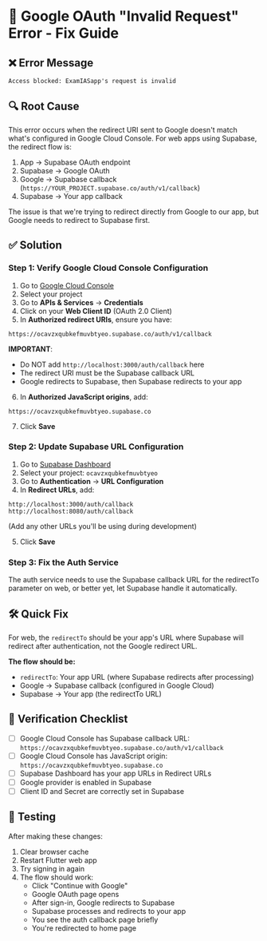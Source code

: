 # 🔧 Google OAuth "Invalid Request" Error - Fix Guide

## ❌ Error Message
```
Access blocked: ExamIASapp's request is invalid
```

## 🔍 Root Cause

This error occurs when the redirect URI sent to Google doesn't match what's configured in Google Cloud Console. For web apps using Supabase, the redirect flow is:

1. App → Supabase OAuth endpoint
2. Supabase → Google OAuth
3. Google → Supabase callback (`https://YOUR_PROJECT.supabase.co/auth/v1/callback`)
4. Supabase → Your app callback

The issue is that we're trying to redirect directly from Google to our app, but Google needs to redirect to Supabase first.

## ✅ Solution

### Step 1: Verify Google Cloud Console Configuration

1. Go to [Google Cloud Console](https://console.cloud.google.com/)
2. Select your project
3. Go to **APIs & Services** → **Credentials**
4. Click on your **Web Client ID** (OAuth 2.0 Client)
5. In **Authorized redirect URIs**, ensure you have:

```
https://ocavzxqubkefmuvbtyeo.supabase.co/auth/v1/callback
```

**IMPORTANT**: 
- Do NOT add `http://localhost:3000/auth/callback` here
- The redirect URI must be the Supabase callback URL
- Google redirects to Supabase, then Supabase redirects to your app

6. In **Authorized JavaScript origins**, add:
```
https://ocavzxqubkefmuvbtyeo.supabase.co
```

7. Click **Save**

### Step 2: Update Supabase URL Configuration

1. Go to [Supabase Dashboard](https://app.supabase.com/)
2. Select your project: `ocavzxqubkefmuvbtyeo`
3. Go to **Authentication** → **URL Configuration**
4. In **Redirect URLs**, add:
```
http://localhost:3000/auth/callback
http://localhost:8080/auth/callback
```

(Add any other URLs you'll be using during development)

5. Click **Save**

### Step 3: Fix the Auth Service

The auth service needs to use the Supabase callback URL for the redirectTo parameter on web, or better yet, let Supabase handle it automatically.

## 🛠️ Quick Fix

For web, the `redirectTo` should be your app's URL where Supabase will redirect after authentication, not the Google redirect URL.

**The flow should be:**
- `redirectTo`: Your app URL (where Supabase redirects after processing)
- Google → Supabase callback (configured in Google Cloud)
- Supabase → Your app (the redirectTo URL)

## 📝 Verification Checklist

- [ ] Google Cloud Console has Supabase callback URL: `https://ocavzxqubkefmuvbtyeo.supabase.co/auth/v1/callback`
- [ ] Google Cloud Console has JavaScript origin: `https://ocavzxqubkefmuvbtyeo.supabase.co`
- [ ] Supabase Dashboard has your app URLs in Redirect URLs
- [ ] Google provider is enabled in Supabase
- [ ] Client ID and Secret are correctly set in Supabase

## 🔄 Testing

After making these changes:

1. Clear browser cache
2. Restart Flutter web app
3. Try signing in again
4. The flow should work:
   - Click "Continue with Google"
   - Google OAuth page opens
   - After sign-in, Google redirects to Supabase
   - Supabase processes and redirects to your app
   - You see the auth callback page briefly
   - You're redirected to home page

